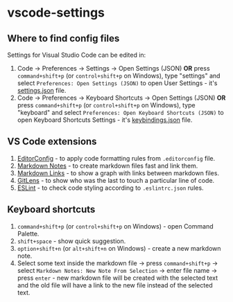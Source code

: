 # vscode-settings

## Where to find config files
Settings for Visual Studio Code can be edited in:
1. Code -> Preferences -> Settings -> Open Settings (JSON) **OR** press
`command+shift+p` (or `control+shift+p` on Windows), type "settings" and
select `Preferences: Open Settings (JSON)` to open User Settings - it's
[settings.json](https://github.com/Marketionist/vscode-settings/blob/master/settings.json) file.
2. Code -> Preferences -> Keyboard Shortcuts -> Open Settings (JSON) **OR** press
`command+shift+p` (or `control+shift+p` on Windows), type "keyboard" and
select `Preferences: Open Keyboard Shortcuts (JSON)` to open Keyboard Shortcuts Settings - it's
[keybindings.json](https://github.com/Marketionist/vscode-settings/blob/master/keybindings.json) file.

## VS Code extensions
1. [EditorConfig](https://marketplace.visualstudio.com/items?itemName=EditorConfig.EditorConfig) - to apply code
formatting rules from `.editorconfig` file.
2. [Markdown Notes](https://marketplace.visualstudio.com/items?itemName=kortina.vscode-markdown-notes) - to create
markdown files fast and link them.
3. [Markdown Links](https://marketplace.visualstudio.com/items?itemName=tchayen.markdown-links) - to show a graph with
links between markdown files.
4. [GitLens](https://marketplace.visualstudio.com/items?itemName=eamodio.gitlens) - to show who was the last to touch a
particular line of code.
5. [ESLint](https://marketplace.visualstudio.com/items?itemName=dbaeumer.vscode-eslint) - to check code styling
according to `.eslintrc.json` rules.

## Keyboard shortcuts
1. `command+shift+p` (or `control+shift+p` on Windows) - open Command Palette.
2. `shift+space` - show quick suggestion.
3. `option+shift+n` (or `alt+shift+n` on Windows) - create a new markdown note.
4. Select some text inside the markdown file -> press `command+shift+p` ->
select `Markdown Notes: New Note From Selection` -> enter file name -> press
`enter` - new markdown file will be created with the selected text and the old
file will have a link to the new file instead of the selected text.

